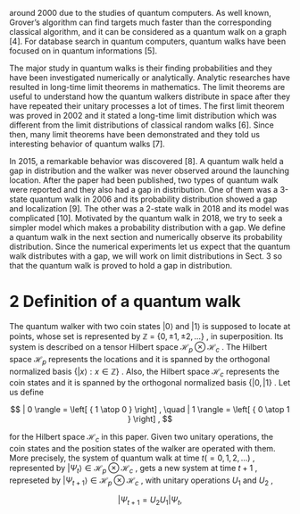 around 2000 due to the studies of quantum computers. As well known, Grover’s algorithm can find targets much faster than the corresponding classical algorithm, and it can be considered as a quantum walk on a graph [4]. For database search in quantum computers, quantum walks have been focused on in quantum informations [5].  

The major study in quantum walks is their finding probabilities and they have been investigated numerically or analytically. Analytic researches have resulted in long-time limit theorems in mathematics. The limit theorems are useful to understand how the quantum walkers distribute in space after they have repeated their unitary processes a lot of times. The first limit theorem was proved in 2002 and it stated a long-time limit distribution which was different from the limit distributions of classical random walks [6]. Since then, many limit theorems have been demonstrated and they told us interesting behavior of quantum walks [7].  

In 2015, a remarkable behavior was discovered [8]. A quantum walk held a gap in distribution and the walker was never observed around the launching location. After the paper had been published, two types of quantum walk were reported and they also had a gap in distribution. One of them was a 3-state quantum walk in 2006 and its probability distribution showed a gap and localization [9]. The other was a 2-state walk in 2018 and its model was complicated [10]. Motivated by the quantum walk in 2018, we try to seek a simpler model which makes a probability distribution with a gap. We define a quantum walk in the next section and numerically observe its probability distribution. Since the numerical experiments let us expect that the quantum walk distributes with a gap, we will work on limit distributions in Sect. 3 so that the quantum walk is proved to hold a gap in distribution.  

# 2 Definition of a quantum walk  

The quantum walker with two coin states $| 0 \rangle$ and $| 1 \rangle$ is supposed to locate at points, whose set is represented by $\mathbb { Z } ~ = ~ \{ 0 , \pm 1 , \pm 2 , \dots \}$ , in superposition. Its system is described on a tensor Hilbert space $\mathcal { H } _ { p } \otimes \mathcal { H } _ { c }$ . The Hilbert space ${ \mathcal { H } } _ { p }$ represents the locations and it is spanned by the orthogonal normalized basis $\{ | x \rangle : x \in \mathbb { Z } \}$ . Also, the Hilbert space $\mathcal { H } _ { c }$ represents the coin states and it is spanned by the orthogonal normalized basis $\left\{ \left| 0 \right. , \left| 1 \right. \right\}$ . Let us define  

$$
| 0 \rangle = \left[ { 1 \atop 0 } \right] , \quad | 1 \rangle = \left[ { 0 \atop 1 } \right] ,
$$  

for the Hilbert space $\mathcal { H } _ { c }$ in this paper. Given two unitary operations, the coin states and the position states of the walker are operated with them. More precisely, the system of quantum walk at time $t ( = 0 , 1 , 2 , . . . )$ , represented by $| \Psi _ { t } \rangle \in \mathcal { H } _ { p } \otimes \mathcal { H } _ { c }$ , gets a new system at time $t + 1$ , represeted by $| \Psi _ { t + 1 } \rangle \in \mathcal { H } _ { p } \otimes \mathcal { H } _ { c }$ , with unitary operations $U _ { 1 }$ and $U _ { 2 }$ ,  

$$
\left| \Psi _ { t + 1 } \right. = U _ { 2 } U _ { 1 } \left| \Psi _ { t } \right. ,
$$  